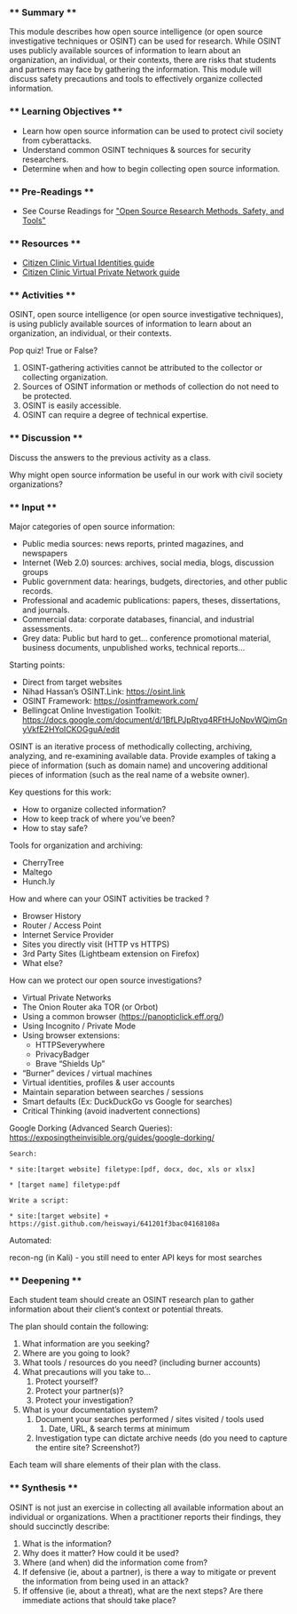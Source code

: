 ### ** Summary **

This module describes how open source intelligence (or open source investigative techniques or OSINT) can be used for research. While OSINT uses publicly available sources of information to learn about an organization, an individual, or their contexts, there are risks that students and partners may face by gathering the information. This module will discuss safety precautions and tools to effectively organize collected information.

### ** Learning Objectives **

*   Learn how open source information can be used to protect civil society from cyberattacks.
*   Understand common OSINT techniques & sources for security researchers.
*   Determine when and how to begin collecting open source information.

### ** Pre-Readings **

* See Course Readings for ["Open Source Research Methods, Safety, and Tools"](../../../Consolidated_Bibliography#osint)

### ** Resources **

* [Citizen Clinic Virtual Identities guide](../../../Clinic_Infrastructure/Virtual_Identities.md)
* [Citizen Clinic Virtual Private Network guide](../../../Clinic_Infrastructure/VPN.md)

### ** Activities **

OSINT, open source intelligence (or open source investigative techniques), is using publicly available sources of information to learn about an organization, an individual, or their contexts.

Pop quiz! True or False?

1. OSINT-gathering activities cannot be attributed to the collector or collecting organization. 
2. Sources of OSINT information or methods of collection do not need to be protected.
3. OSINT is easily accessible.
4. OSINT can require a degree of technical expertise.

### ** Discussion **

Discuss the answers to the previous activity as a class.

Why might open source information be useful in our work with civil society organizations?


### ** Input **

Major categories of open source information:

*   Public media sources: news reports, printed magazines, and newspapers
*   Internet (Web 2.0) sources: archives, social media, blogs, discussion groups
*   Public government data: hearings, budgets, directories, and other public records.
*   Professional and academic publications: papers, theses, dissertations, and journals.
*   Commercial data: corporate databases, financial, and industrial assessments.
*   Grey data: Public but hard to get… conference promotional material, business documents, unpublished works, technical reports...

Starting points:

*   Direct from target websites
*   Nihad Hassan’s OSINT.Link: https://osint.link  
*   OSINT Framework: https://osintframework.com/
*   Bellingcat Online Investigation Toolkit: https://docs.google.com/document/d/1BfLPJpRtyq4RFtHJoNpvWQjmGnyVkfE2HYoICKOGguA/edit 

OSINT is an iterative process of methodically collecting, archiving, analyzing, and re-examining available data. Provide examples of taking a piece of information (such as domain name) and uncovering additional pieces of information (such as the real name of a website owner).

Key questions for this work:

*   How to organize collected information?
*   How to keep track of where you’ve been?
*   How to stay safe?

Tools for organization and archiving:

*   CherryTree
*   Maltego
*   Hunch.ly

How and where can your OSINT activities be tracked ?

*  Browser History
*  Router / Access Point
*  Internet Service Provider
*  Sites you directly visit (HTTP vs HTTPS)
*  3rd Party Sites (Lightbeam extension on Firefox)
*  What else?

How can we protect our open source investigations?

*   Virtual Private Networks
*   The Onion Router aka TOR (or Orbot)
*   Using a common browser (https://panopticlick.eff.org/)
*   Using Incognito / Private Mode
*   Using browser extensions:
    *   HTTPSeverywhere
    *   PrivacyBadger
    *   Brave “Shields Up”
*   “Burner” devices / virtual machines
*   Virtual identities, profiles & user accounts
*   Maintain separation between searches / sessions
*   Smart defaults (Ex: DuckDuckGo vs Google for searches)
*   Critical Thinking (avoid inadvertent connections)

Google Dorking (Advanced Search Queries): https://exposingtheinvisible.org/guides/google-dorking/

	Search: 

	* site:[target website] filetype:[pdf, docx, doc, xls or xlsx]

	* [target name] filetype:pdf 

	Write a script: 

	* site:[target website] + https://gist.github.com/heiswayi/641201f3bac04168108a 

Automated: 

recon-ng (in Kali) - you still need to enter API keys for most searches

### ** Deepening **

Each student team should create an OSINT research plan to gather information about their client’s context or potential threats.

The plan should contain the following:

1. What information are you seeking?
2. Where are you going to look?
3. What tools / resources do you need? (including burner accounts)
4. What precautions will you take to…
    1. Protect yourself?
    2. Protect your partner(s)?
    3. Protect your investigation?
5. What is your documentation system?
    1. Document your searches performed / sites visited / tools used
        1. Date, URL, & search terms at minimum
    2. Investigation type can dictate archive needs (do you need to capture the entire site? Screenshot?)

Each team will share elements of their plan with the class.

### ** Synthesis **

OSINT is not just an exercise in collecting all available information about an individual or organizations. When a practitioner reports their findings, they should succinctly describe:

1. What is the information?
2. Why does it matter? How could it be used?
3. Where (and when) did the information come from?
4. If defensive (ie, about a partner), is there a way to mitigate or prevent the information from being used in an attack?
5. If offensive (ie, about a threat), what are the next steps? Are there immediate actions that should take place?

